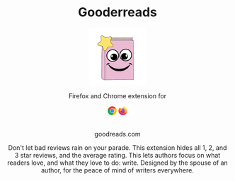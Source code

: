 <div style="text-align: center;">
<h1>Gooderreads</h1>

![Gooderreads logo: A closed book with a smily face and a start on it](sources/gooderreads_logo_128.png)

Firefox and Chrome extension for

<img src="sources/chrome_symbol.png" alt="Chrome symbol" style="width: 20px">
<img src="sources/firefox_symbol.png" alt="Firefox symbol" style="width: 20px"><br><br>

<p>goodreads.com</p>

Don't let bad reviews rain on your parade. This extension hides all 1, 2, and 3 star reviews, and the average rating. This lets authors focus on what readers love, and what they love to do: write. Designed by the spouse of an author, for the peace of mind of writers everywhere.

</div>
